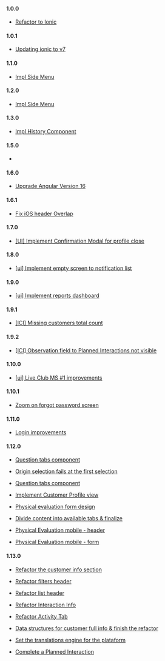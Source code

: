 #### 1.0.0

- [Refactor to Ionic](https://inovretail.visualstudio.com/PRODUCT_DEVELOPMENT/_boards/board/t/PRODUCT_DEVELOPMENT%20Team/Stories/?workitem=15403)

#### 1.0.1

- [Updating ionic to v7](https://inovretail.visualstudio.com/PRODUCT_DEVELOPMENT/_boards/board/t/PRODUCT_DEVELOPMENT%20Team/Stories/?workitem=15403)

#### 1.1.0

- [Impl Side Menu](https://inovretail.visualstudio.com/PRODUCT_DEVELOPMENT/_boards/board/t/PRODUCT_DEVELOPMENT%20Team/Stories/?workitem=15507)

#### 1.2.0

- [Impl Side Menu](https://inovretail.visualstudio.com/PRODUCT_DEVELOPMENT/_boards/board/t/PRODUCT_DEVELOPMENT%20Team/Stories/?workitem=15402)

#### 1.3.0

- [Impl History Component](https://inovretail.visualstudio.com/PRODUCT_DEVELOPMENT/_boards/board/t/PRODUCT_DEVELOPMENT%20Team/Stories/?workitem=15545)

#### 1.5.0

- [](https://inovretail.visualstudio.com/PRODUCT_DEVELOPMENT/_boards/board/t/PRODUCT_DEVELOPMENT%20Team/Stories/?workitem=15546)

#### 1.6.0

- [Upgrade Angular Version 16](https://dev.azure.com/inovretail/PRODUCT_DEVELOPMENT/_boards/board/t/PRODUCT_DEVELOPMENT%20Team/Stories/?workitem=15603)

#### 1.6.1

- [Fix iOS header Overlap](https://dev.azure.com/inovretail/PRODUCT_DEVELOPMENT/_boards/board/t/PRODUCT_DEVELOPMENT%20Team/Stories/?workitem=15618)

#### 1.7.0

- [[UI] Implement Confirmation Modal for profile close](https://dev.azure.com/inovretail/PRODUCT_DEVELOPMENT/_boards/board/t/PRODUCT_DEVELOPMENT%20Team/Stories/?workitem=15617)

#### 1.8.0

- [[ui] Implement empty screen to notification list](https://dev.azure.com/inovretail/PRODUCT_DEVELOPMENT/_boards/board/t/PRODUCT_DEVELOPMENT%20Team/Stories/?workitem=15652)

#### 1.9.0

- [[ui] Implement reports dashboard](https://dev.azure.com/inovretail/PRODUCT_DEVELOPMENT/_boards/board/t/PRODUCT_DEVELOPMENT%20Team/Stories/?workitem=15547)

#### 1.9.1

- [[ICI] Missing customers total count](https://dev.azure.com/inovretail/PRODUCT_DEVELOPMENT/_boards/board/t/PRODUCT_DEVELOPMENT%20Team/Stories/?workitem=15682)

#### 1.9.2

- [[ICI] Observation field to Planned Interactions not visible](https://dev.azure.com/inovretail/PRODUCT_DEVELOPMENT/_boards/board/t/PRODUCT_DEVELOPMENT%20Team/Stories/?workitem=15674)

#### 1.10.0

- [[ui] Live Club MS #1 improvements](https://dev.azure.com/inovretail/PRODUCT_DEVELOPMENT/_boards/board/t/PRODUCT_DEVELOPMENT%20Team/Stories/?workitem=15683)

#### 1.10.1

- [Zoom on forgot password screen](https://dev.azure.com/inovretail/PRODUCT_DEVELOPMENT/_boards/board/t/PRODUCT_DEVELOPMENT%20Team/Stories/?workitem=15727)

#### 1.11.0

- [Login improvements](https://dev.azure.com/inovretail/PRODUCT_DEVELOPMENT/_boards/board/t/PRODUCT_DEVELOPMENT%20Team/Stories/?workitem=15732)

#### 1.12.0

- [Question tabs component](https://dev.azure.com/inovretail/PRODUCT_DEVELOPMENT/_boards/board/t/PRODUCT_DEVELOPMENT%20Team/Stories/?workitem=15747)

- [Origin selection fails at the first selection](https://dev.azure.com/inovretail/PRODUCT_DEVELOPMENT/_boards/board/t/PRODUCT_DEVELOPMENT%20Team/Stories/?workitem=15768)

- [Question tabs component](https://dev.azure.com/inovretail/PRODUCT_DEVELOPMENT/_boards/board/t/PRODUCT_DEVELOPMENT%20Team/Stories/?workitem=15747)

- [Implement Customer Profile view](https://dev.azure.com/inovretail/PRODUCT_DEVELOPMENT/_boards/board/t/PRODUCT_DEVELOPMENT%20Team/Stories/?workitem=15773)

- [Physical evaluation form design](https://inovretail.visualstudio.com/PRODUCT_DEVELOPMENT/_workitems/edit/15753/)

- [Divide content into available tabs & finalize](https://inovretail.visualstudio.com/PRODUCT_DEVELOPMENT/_boards/board/t/PRODUCT_DEVELOPMENT%20Team/Stories/?workitem=15811)

- [Physical Evaluation mobile - header](https://dev.azure.com/inovretail/PRODUCT_DEVELOPMENT/_boards/board/t/PRODUCT_DEVELOPMENT%20Team/Stories/?workitem=16001)

- [Physical Evaluation mobile - form](https://dev.azure.com/inovretail/PRODUCT_DEVELOPMENT/_boards/board/t/PRODUCT_DEVELOPMENT%20Team/Stories/?workitem=16000)

#### 1.13.0

- [Refactor the customer info section](https://dev.azure.com/inovretail/Seeplus%20Fitness%20Roadmap/_boards/board/t/InovFitness%204Q42024/Stories/?workitem=16260)

- [Refactor filters header](https://inovretail.visualstudio.com/Seeplus%20Fitness%20Roadmap/_boards/board/t/InovFitness%204Q42024/Stories/?workitem=16331)

- [Refactor list header](https://inovretail.visualstudio.com/Seeplus%20Fitness%20Roadmap/_boards/board/t/InovFitness%204Q42024/Stories/?workitem=16381)

- [Refactor Interaction Info](https://inovretail.visualstudio.com/Seeplus%20Fitness%20Roadmap/_boards/board/t/InovFitness%204Q42024/Stories/?workitem=16325)

- [Refactor Activity Tab](https://inovretail.visualstudio.com/Seeplus_Fitness_Roadmap/_boards/board/t/InovFitness%204Q42024/Stories/?workitem=16326)

- [Data structures for customer full info & finish the refactor](https://inovretail.visualstudio.com/Seeplus_Fitness_Roadmap/_boards/board/t/InovFitness%204Q42024/Stories/?workitem=16354)

- [Set the translations engine for the plataform](https://inovretail.visualstudio.com/Seeplus_Fitness_Roadmap/_boards/board/t/InovFitness%204Q42024/Stories/?workitem=16327)

- [Complete a Planned Interaction](https://inovretail.visualstudio.com/Seeplus_Fitness_Roadmap/_boards/board/t/InovFitness%204Q42024/Stories/?workitem=16449)

